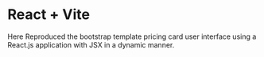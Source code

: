 # React + Vite

Here Reproduced the bootstrap template pricing card user interface using a React.js application with JSX in a dynamic manner.
